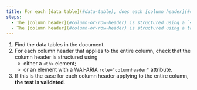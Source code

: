 ```yaml
---
title: For each [data table](#data-table), does each [column header](#column-or-row-header) applying to the entire column satisfy one of these conditions?
steps:
  - The [column header](#column-or-row-header) is structured using a `<th>` tag.
  - The [column header](#column-or-row-header) is structured using a tag with a WAI-ARIA attribute `role="columnheader"`.
---
```


1. Find the data tables in the document.
2. For each column header that applies to the entire column, check that the column header is structured using
   - either a `<th>` element;
   - or an element with a WAI-ARIA `role="columnheader"` attribute.
3. If this is the case for each column header applying to the entire column, **the test is validated**.
